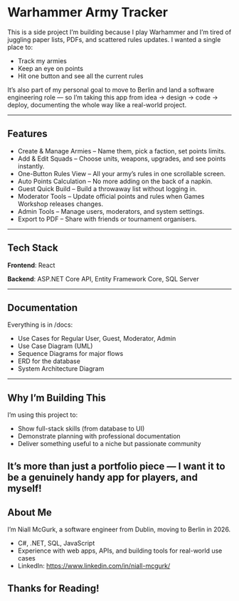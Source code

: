 # Warhammer Army Tracker

This is a side project I’m building because I play Warhammer and I’m tired of juggling paper lists, PDFs, and scattered rules updates. I wanted a single place to:  
- Track my armies  
- Keep an eye on points  
- Hit one button and see all the current rules

It’s also part of my personal goal to move to Berlin and land a software engineering role — so I’m taking this app from idea → design → code → deploy, documenting the whole way like a real-world project.

---

## Features

- Create & Manage Armies – Name them, pick a faction, set points limits.  
- Add & Edit Squads – Choose units, weapons, upgrades, and see points instantly.  
- One-Button Rules View – All your army’s rules in one scrollable screen.  
- Auto Points Calculation – No more adding on the back of a napkin.  
- Guest Quick Build – Build a throwaway list without logging in.  
- Moderator Tools – Update official points and rules when Games Workshop releases changes.  
- Admin Tools – Manage users, moderators, and system settings.  
- Export to PDF – Share with friends or tournament organisers.
---

## Tech Stack

**Frontend**: React

**Backend**: ASP.NET Core API, Entity Framework Core, SQL Server 

---

## Documentation

Everything is in /docs:  
- Use Cases for Regular User, Guest, Moderator, Admin  
- Use Case Diagram (UML)  
- Sequence Diagrams for major flows  
- ERD for the database  
- System Architecture Diagram
---

## Why I’m Building This

I’m using this project to:  
- Show full-stack skills (from database to UI)  
- Demonstrate planning with professional documentation  
- Deliver something useful to a niche but passionate community

It’s more than just a portfolio piece — I want it to be a genuinely handy app for players, and myself!
---

## About Me

I’m Niall McGurk, a software engineer from Dublin, moving to Berlin in 2026.
- C#, .NET, SQL, JavaScript  
- Experience with web apps, APIs, and building tools for real-world use cases  
- LinkedIn: https://www.linkedin.com/in/niall-mcgurk/

## Thanks for Reading!
